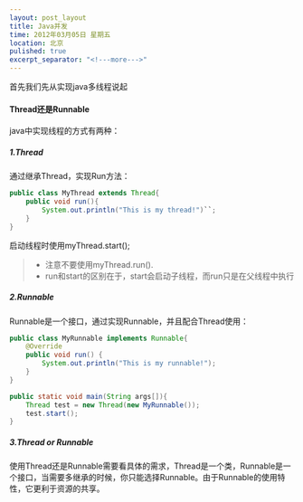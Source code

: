 ```yaml
---
layout: post_layout
title: Java并发
time: 2012年03月05日 星期五
location: 北京
pulished: true
excerpt_separator: "<!---more--->"
---
```

首先我们先从实现java多线程说起
#### Thread还是Runnable

java中实现线程的方式有两种：
<!---more--->

##### 1.Thread

 通过继承Thread，实现Run方法：
``` java
public class MyThread extends Thread{
	public void run(){
		System.out.println("This is my thread!")``;
	}
}
```
启动线程时使用myThread.start(); 
> * 注意不要使用myThread.run(). 
> * run和start的区别在于，start会启动子线程，而run只是在父线程中执行

##### 2.Runnable

Runnable是一个接口，通过实现Runnable，并且配合Thread使用：
``` java
public class MyRunnable implements Runnable{
	@Override
	public void run() {	
		System.out.println("This is my runnable!");	
	}
}

public static void main(String args[]){
	Thread test = new Thread(new MyRunnable());
	test.start();
}
```
##### 3.Thread or Runnable

使用Thread还是Runnable需要看具体的需求，Thread是一个类，Runnable是一个接口，当需要多继承的时候，你只能选择Runnable。由于Runnable的使用特性，它更利于资源的共享。


